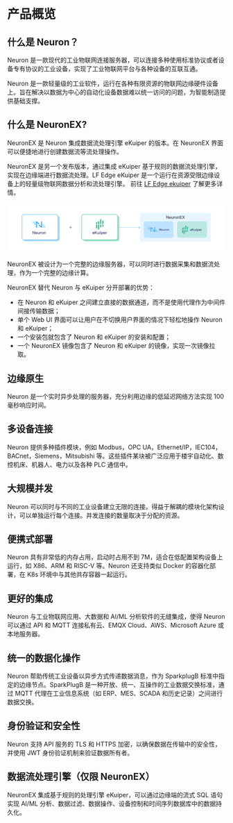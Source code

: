 # 产品概览

## 什么是 Neuron？

Neuron 是一款现代的工业物联网连接服务器，可以连接多种使用标准协议或者设备专有协议的工业设备，实现了工业物联网平台与各种设备的互联互通。

Neuron 是一款轻量级的工业软件，运行在各种有限资源的物联网边缘硬件设备上。旨在解决以数据为中心的自动化设备数据难以统一访问的问题，为智能制造提供基础支撑。

## 什么是 NeuronEX?

NeuronEX 是 Neuron 集成数据流处理引擎 eKuiper 的版本。在 NeuronEX 界面可以便捷地进行创建数据流等流处理操作。

NeuronEX 是另一个发布版本，通过集成 eKuiper 基于规则的数据流处理引擎，实现在边缘端进行数据流处理。LF Edge eKuiper 是一个运行在资源受限边缘设备上的轻量级物联网数据分析和流处理引擎。 前往 [LF Edge ekuiper](https://ekuiper.org/) 了解更多详情。

![NeuronEX](./introduction/assets/neuronex.png)

NeuronEX 被设计为一个完整的边缘服务器，可以同时进行数据采集和数据流处理，作为一个完整的边缘计算。

NeuronEX 替代 Neuron 与 eKuiper 分开部署的优势：

* 在 Neuron 和 eKuiper 之间建立直接的数据通道，而不是使用代理作为中间件间接传输数据；
* 单个 Web UI 界面可以让用户在不切换用户界面的情况下轻松地操作 Neuron 和 eKuiper；
* 一个安装包就包含了 Neuron 和 eKuiper 的安装和配置；
* 一个 NeuronEX 镜像包含了 Neuron 和 eKuiper 的镜像，实现一次镜像拉取。

## 边缘原生

Neuron 是一个实时异步处理的服务器，充分利用边缘的低延迟网络方法实现 100 毫秒响应时间。

## 多设备连接

Neuron 提供多种插件模块，例如 Modbus，OPC UA，Ethernet/IP，IEC104，BACnet，Siemens，Mitsubishi 等。这些插件某块被广泛应用于楼宇自动化、数控机床、机器人、电力以及各种 PLC 通信中。

## 大规模并发

Neuron 可以同时与不同的工业设备建立无限的连接。得益于解耦的模块化架构设计，可以单独运行每个连接。并发连接的数量取决于分配的资源。

## 便携式部署

Neuron 具有非常低的内存占用，启动时占用不到 7M，适合在低配置架构设备上运行，如 X86、ARM 和 RISC-V 等。Neuron 还支持类似 Docker 的容器化部署，在 K8s 环境中与其他共存容器一起运行。

## 更好的集成

Neuron 与工业物联网应用、大数据和 AI/ML 分析软件的无缝集成，使得 Neuron 可以通过 API 和 MQTT 连接私有云、EMQX Cloud、AWS、Microsoft Azure 或本地服务器。

## 统一的数据化操作

Neuron 帮助传统工业设备以异步方式传递数据消息，作为 SparkplugB 标准中指定的边缘节点。SparkPlugB 是一种开放、统一、互操作的工业数据交换标准，通过 MQTT 代理在工业信息系统（如 ERP、MES、SCADA 和历史记录）之间进行数据交换。

## 身份验证和安全性

Neuron 支持 API 服务的 TLS 和 HTTPS 加密，以确保数据在传输中的安全性，并使用 JWT 身份验证机制来验证数据所有者。

## 数据流处理引擎（仅限 NeuronEX）

NeuronEX 集成基于规则的处理引擎 eKuiper，可以通过边缘端的流式 SQL 语句实现 AI/ML 分析、数据过滤、数据操作、设备控制和时间序列数据库中的数据持久化。